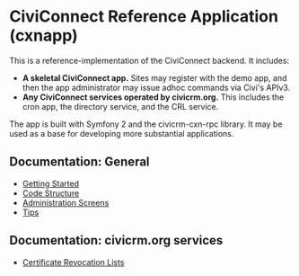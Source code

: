 # CiviConnect Reference Application (cxnapp)

This is a reference-implementation of the CiviConnect backend. It includes:

 * **A skeletal CiviConnect app.** Sites may register with the demo app,
   and then the app administrator may issue adhoc commands via Civi's
   APIv3.
 * **Any CiviConnect services operated by civicrm.org.** This includes the
   cron app, the directory service, and the CRL service.

The app is built with Symfony 2 and the civicrm-cxn-rpc library. It may be
used as a base for developing more substantial applications.

## Documentation: General

 * [Getting Started](doc/tutorial.md)
 * [Code Structure](doc/structure.md)
 * [Administration Screens](doc/admin-screen.md)
 * [Tips](doc/tips.md)

## Documentation: civicrm.org services

 * [Certificate Revocation Lists](doc/crl.md)
